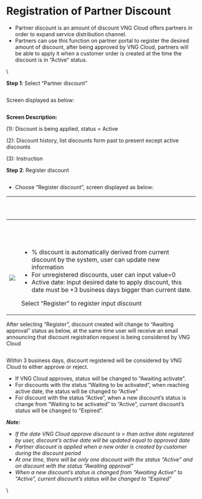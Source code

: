 # Registration of Partner Discount

* Partner discount is an amount of discount VNG Cloud offers partners in order to expand service distribution channel.
* Partners can use this function on partner portal to register the desired amount of discount, after being approved by VNG Cloud, partners will be able to apply it when a customer order is created at the time the discount is in “Active” status.

\


**Step 1**: Select “Partner discount”

<figure><img src="https://docs.vngcloud.vn/download/attachments/59805226/image2023-7-12_9-27-22.png?version=1&#x26;modificationDate=1689128842000&#x26;api=v2" alt=""><figcaption></figcaption></figure>

Screen displayed as below:

<figure><img src="https://docs.vngcloud.vn/download/attachments/59805226/image2023-7-12_9-29-19.png?version=1&#x26;modificationDate=1689128959000&#x26;api=v2" alt=""><figcaption></figcaption></figure>

**Screen Description:**

(1): Discount is being applied, status = Active

(2): Discount history, list discounts form past to present except active discounts

(3): Instruction

**Step 2**:  Register discount

<figure><img src="https://docs.vngcloud.vn/download/attachments/59805226/image2023-7-12_10-32-50.png?version=1&#x26;modificationDate=1689132770000&#x26;api=v2" alt=""><figcaption></figcaption></figure>

* Choose “Register discount”, screen displayed as below:

| <p><br></p>                                                                                                                               | <p><br></p>                                                                                                                                                                                                                                                                                                                                                      |
| ----------------------------------------------------------------------------------------------------------------------------------------- | ---------------------------------------------------------------------------------------------------------------------------------------------------------------------------------------------------------------------------------------------------------------------------------------------------------------------------------------------------------------- |
| <p><br></p>                                                                                                                               | <p><br></p>                                                                                                                                                                                                                                                                                                                                                      |
| ![](https://docs.vngcloud.vn/download/thumbnails/59805226/image2023-7-12\_10-33-59.png?version=1\&modificationDate=1689132839000\&api=v2) | <ul><li>% discount is automatically derived from current discount by the system, user can update new information</li><li>For unregistered discounts, user can input value=0</li><li>Active date: Input desired date to apply discount, this date must be +3 business days bigger than current date.</li></ul><p>Select “Register” to register input discount</p> |

After selecting “Register”, discount created will change to “Awaiting approval” status as below, at the same time user will receive an email announcing that discount registration request is being considered by VNG Cloud

<figure><img src="https://docs.vngcloud.vn/download/attachments/59805226/image2023-7-12_10-37-25.png?version=1&#x26;modificationDate=1689133045000&#x26;api=v2" alt=""><figcaption></figcaption></figure>

Within 3 business days, discount registered will be considered by VNG Cloud to either approve or reject.

* If VNG Cloud approves, status will be changed to “Awaiting activate”.
* For discounts with the status “Waiting to be activated”, when reaching active date, the status will be changed to “Active”
* For discount with the status “Active”, when a new discount’s status is change from “Waiting to be activated” to “Active”, current discount’s status will be changed to “Expired”.

_**Note:**_

* _If the date VNG Cloud approve discount is > than active date registered by user, discount’s active date will be updated equal to approved date_
* _Partner discount is applied when a new order is created by customer during the discount period_
* _At one time, there will be only one discount with the status “Active” and on discount with the status “Awaiting approval”_
* _When a new discount’s status is changed from “Awaiting Active” to “Active”, current discount’s status will be changed to “Expired”_

\
